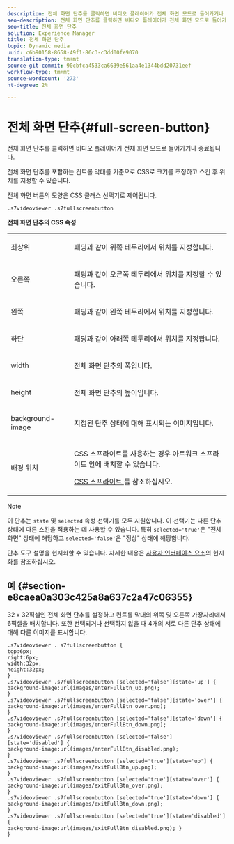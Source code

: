 ```yaml
---
description: 전체 화면 단추를 클릭하면 비디오 플레이어가 전체 화면 모드로 들어가거나 종료됩니다.
seo-description: 전체 화면 단추를 클릭하면 비디오 플레이어가 전체 화면 모드로 들어가거나 종료됩니다.
seo-title: 전체 화면 단추
solution: Experience Manager
title: 전체 화면 단추
topic: Dynamic media
uuid: c6b90158-8658-49f1-86c3-c3dd00fe9070
translation-type: tm+mt
source-git-commit: 90cbfca4533ca6639e561aa4e1344bdd20731eef
workflow-type: tm+mt
source-wordcount: '273'
ht-degree: 2%

---
```



# 전체 화면 단추{#full-screen-button}

전체 화면 단추를 클릭하면 비디오 플레이어가 전체 화면 모드로 들어가거나 종료됩니다.

<!--<a id="section_061E550C1C1D4DB2BD663A898895B38C"></a>-->

전체 화면 단추를 포함하는 컨트롤 막대를 기준으로 CSS로 크기를 조정하고 스킨 후 위치를 지정할 수 있습니다.

전체 화면 버튼의 모양은 CSS 클래스 선택기로 제어됩니다.

```
.s7videoviewer .s7fullscreenbutton
```

**전체 화면 단추의 CSS 속성**

<table id="table_C48C56E696304C9BAFEE71BA9EA9A174"> 
 <tbody> 
  <tr> 
   <td colname="col1"> <p> <span class="codeph"> 최상위 </span> </p> </td> 
   <td colname="col2"> <p> 패딩과 같이 위쪽 테두리에서 위치를 지정합니다. </p> </td> 
  </tr> 
  <tr> 
   <td colname="col1"> <p> <span class="codeph"> 오른쪽 </span> </p> </td> 
   <td colname="col2"> <p> 패딩과 같이 오른쪽 테두리에서 위치를 지정할 수 있습니다. </p> </td> 
  </tr> 
  <tr> 
   <td colname="col1"> <p> <span class="codeph"> 왼쪽 </span> </p> </td> 
   <td colname="col2"> <p> 패딩과 같이 왼쪽 테두리에서 위치를 지정합니다. </p> </td> 
  </tr> 
  <tr> 
   <td colname="col1"> <p> <span class="codeph"> 하단 </span> </p> </td> 
   <td colname="col2"> <p>패딩과 같이 아래쪽 테두리에서 위치를 지정합니다. </p> </td> 
  </tr> 
  <tr> 
   <td colname="col1"> <p> <span class="codeph"> width </span> </p> </td> 
   <td colname="col2"> <p> 전체 화면 단추의 폭입니다. </p> </td> 
  </tr> 
  <tr> 
   <td colname="col1"> <p> <span class="codeph"> height </span> </p> </td> 
   <td colname="col2"> <p>전체 화면 단추의 높이입니다. </p> </td> 
  </tr> 
  <tr> 
   <td colname="col1"> <p> <span class="codeph"> background-image  </span> </p> </td> 
   <td colname="col2"> <p> 지정된 단추 상태에 대해 표시되는 이미지입니다. </p> </td> 
  </tr> 
  <tr> 
   <td colname="col1"> <p> <span class="codeph"> 배경 위치  </span> </p> </td> 
   <td colname="col2"> <p> CSS 스프라이트를 사용하는 경우 아트워크 스프라이트 안에 배치할 수 있습니다. </p> <p><a href="../../../c-html5-s7-aem-asset-viewers/c-html5-video-reference/c-html5-video-viewer-20-customizingviewer/c-html5-video-viewer-20-customizingviewer.md#section-9b6d8d601cb441d08214dada7bb4eddc" format="dita" scope="local"> CSS 스프라이트 </a>를 참조하십시오. </p> </td> 
  </tr> 
 </tbody> 
</table>

>[!NOTE]
>
>이 단추는 `state` 및 `selected` 속성 선택기를 모두 지원합니다. 이 선택기는 다른 단추 상태에 다른 스킨을 적용하는 데 사용할 수 있습니다. 특히 `selected='true'`은 &quot;전체 화면&quot; 상태에 해당하고 `selected='false'`은 &quot;정상&quot; 상태에 해당합니다.

단추 도구 설명을 현지화할 수 있습니다. 자세한 내용은 [사용자 인터페이스 요소](../../../c-html5-s7-aem-asset-viewers/c-html5-video-reference/r-html5-video-viewer-20-localization.md#concept-1d5ca2d8480f4064a51eddba13940aad)의 현지화를 참조하십시오.

## 예 {#section-e8caea0a303c425a8a637c2a47c06355}

32 x 32픽셀인 전체 화면 단추를 설정하고 컨트롤 막대의 위쪽 및 오른쪽 가장자리에서 6픽셀을 배치합니다. 또한 선택되거나 선택하지 않을 때 4개의 서로 다른 단추 상태에 대해 다른 이미지를 표시합니다.

```
.s7videoviewer . s7fullscreenbutton { 
top:6px; 
right:6px; 
width:32px; 
height:32px; 
} 
.s7videoviewer .s7fullscreenbutton [selected='false'][state='up'] { 
background-image:url(images/enterFullBtn_up.png); 
} 
.s7videoviewer .s7fullscreenbutton [selected='false'][state='over'] {  
background-image:url(images/enterFullBtn_over.png); 
} 
.s7videoviewer .s7fullscreenbutton [selected='false'][state='down'] {  
background-image:url(images/enterFullBtn_down.png); 
} 
.s7videoviewer .s7fullscreenbutton [selected='false'][state='disabled'] { 
background-image:url(images/enterFullBtn_disabled.png); 
} 
.s7videoviewer .s7fullscreenbutton [selected='true'][state='up'] {  
background-image:url(images/exitFullBtn_up.png); 
} 
.s7videoviewer .s7fullscreenbutton [selected='true'][state='over'] {  
background-image:url(images/exitFullBtn_over.png); 
} 
.s7videoviewer .s7fullscreenbutton [selected='true'][state='down'] {  
background-image:url(images/exitFullBtn_down.png); 
} 
.s7videoviewer .s7fullscreenbutton [selected='true'][state='disabled'] {  
background-image:url(images/exitFullBtn_disabled.png); } 
}
```


